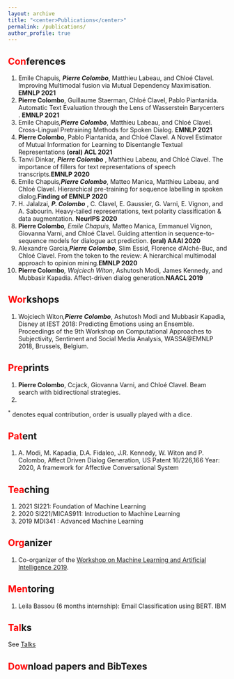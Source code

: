 ```yaml
---
layout: archive
title: "<center>Publications</center>"
permalink: /publications/
author_profile: true
---
```




<span style="color:red">Con</span>ferences
---
1. Emile Chapuis<sup>*</sup>, **Pierre Colombo**<sup>*</sup>,  Matthieu Labeau, and Chloé Clavel. Improving Multimodal fusion via Mutual Dependency Maximisation.  **EMNLP 2021** 
2. **Pierre Colombo**, Guillaume Staerman, Chloé Clavel, Pablo Piantanida. Automatic Text Evaluation through the Lens of Wasserstein Barycenters .  **EMNLP 2021** 
3. Emile Chapuis<sup>*</sup>,**Pierre Colombo**<sup>*</sup>, Matthieu Labeau, and Chloé Clavel. Cross-Lingual Pretraining Methods for Spoken Dialog.  **EMNLP 2021** 
4. **Pierre Colombo**, Pablo Piantanida, and Chloé Clavel. A Novel Estimator of Mutual Information for Learning to Disentangle Textual Representations **(oral) ACL 2021**
5. Tanvi Dinkar<sup>*</sup>, **Pierre Colombo** <sup>*</sup>, Matthieu Labeau, and Chloé Clavel. The importance of fillers for
text representations of speech transcripts.**EMNLP 2020** 
6. Emile Chapuis<sup>*</sup>,**Pierre Colombo**<sup>*</sup>, Matteo Manica, Matthieu Labeau, and Chloé Clavel. Hierarchical
pre-training for sequence labelling in spoken dialog.**Finding of EMNLP 2020** 
7. H. Jalalzai<sup>*</sup>, **P. Colombo** <sup>*</sup>, C. Clavel, E. Gaussier, G. Varni, E. Vignon, and A. Sabourin. Heavy-tailed
representations, text polarity classification & data augmentation. **NeurIPS 2020** 
8. **Pierre Colombo**<sup>*</sup>, Emile Chapuis<sup>*</sup>, Matteo Manica, Emmanuel Vignon, Giovanna Varni, and Chloé
Clavel. Guiding attention in sequence-to-sequence models for dialogue act prediction. **(oral) AAAI 2020**
9. Alexandre Garcia<sup>*</sup>,**Pierre Colombo**<sup>*</sup>, Slim Essid, Florence d’Alché-Buc, and Chloé Clavel. From the token to the review: A hierarchical multimodal approach to opinion mining.**EMNLP 2020** 
10. **Pierre Colombo**<sup>*</sup>, Wojciech Witon<sup>*</sup>, Ashutosh Modi, James Kennedy, and Mubbasir Kapadia. Affect-driven dialog generation.**NAACL 2019** 


<span style="color:red">Wor</span>kshops
---
1. Wojciech Witon<sup>*</sup>,**Pierre Colombo**<sup>*</sup>, Ashutosh Modi and Mubbasir Kapadia, Disney at IEST 2018: Predicting Emotions using an Ensemble. Proceedings of the 9th Workshop on Computational Approaches to Subjectivity, Sentiment and Social Media Analysis, WASSA@EMNLP 2018, Brussels, Belgium.

<span style="color:red">Pre</span>prints
---
1. **Pierre Colombo**, Ccjack, Giovanna Varni, and Chloé Clavel. Beam search with bidirectional strategies.
2020.


<sup>*</sup> denotes equal contribution, order is usually played with a dice.


<span style="color:red">Pat</span>ent
---
1.  A. Modi, M. Kapadia, D.A. Fidaleo, J.R. Kennedy, W. Witon and P. Colombo, Affect Driven Dialog Generation, US Patent 16/226,166
Year: 2020, A framework for Affective Conversational System


<span style="color:red">Tea</span>ching
---
1. 2021  SI221: Foundation of Machine Learning 
2. 2020  SI221/MICAS911: Introduction to Machine Learning
3. 2019  MDI341 : Advanced Machine Learning


<span style="color:red">Org</span>anizer
---
1. Co-organizer of the [Workshop on Machine Learning and Artificial Intelligence 2019](https://workshopmlai.wp.imt.fr/).

<span style="color:red">Men</span>toring
---
1. Leila Bassou (6 months internship): Email Classification using BERT. IBM

<span style="color:red">Tal</span>ks
---
See [Talks](https://pierrecolombo.github.io//talks/)

<span style="color:red">Dow</span>nload papers and BibTexes
---
<script src="https://bibbase.org/show?bib=https://dblp.org/pid/229/3167.bib&jsonp=1"></script>


